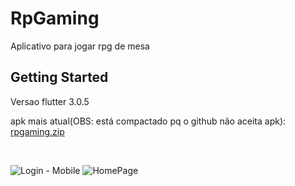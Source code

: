 # RpGaming

Aplicativo para jogar rpg de mesa

## Getting Started

Versao flutter 3.0.5

apk mais atual(OBS: está compactado pq o github não aceita apk): 
[rpgaming.zip](https://github.com/GuilhermeZety/RpGaming/files/9285195/rpgaming.zip)

<br />

![Login - Mobile](https://user-images.githubusercontent.com/90266977/183520578-1d7037c7-fca5-4cff-8c99-16754b0d6327.png)
![HomePage](https://user-images.githubusercontent.com/90266977/183519918-153d1279-d5c3-4e2a-95e3-52fa0e6b6845.png)
